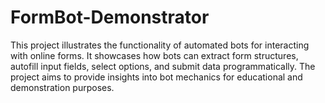 # FormBot-Demonstrator
This project illustrates the functionality of automated bots for interacting with online forms. It showcases how bots can extract form structures, autofill input fields, select options, and submit data programmatically. The project aims to provide insights into bot mechanics for educational and demonstration purposes.

